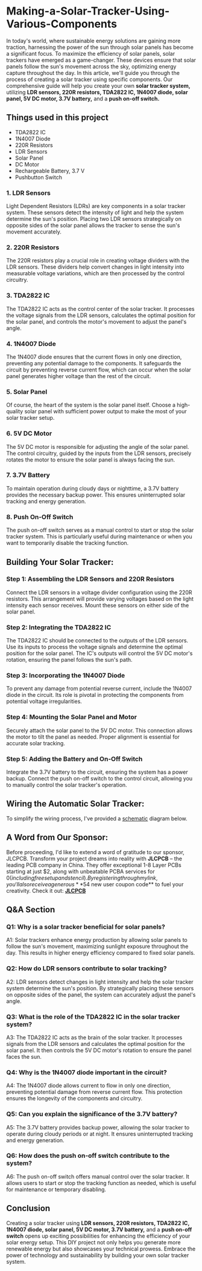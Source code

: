 # Making-a-Solar-Tracker-Using-Various-Components

In today's world, where sustainable energy solutions are gaining more traction, harnessing the power of the sun through solar panels has become a significant focus. To maximize the efficiency of solar panels, solar trackers have emerged as a game-changer. These devices ensure that solar panels follow the sun's movement across the sky, optimizing energy capture throughout the day. In this article, we'll guide you through the process of creating a solar tracker using specific components. Our comprehensive guide will help you create your own **solar tracker system,** utilizing **LDR sensors, 220R resistors, TDA2822 IC, 1N4007 diode, solar panel, 5V DC motor, 3.7V battery,** and a **push on-off switch.**

## Things used in this project

- TDA2822 IC
- 1N4007 Diode
- 220R Resistors
- LDR Sensors
- Solar Panel
- DC Motor
- Rechargeable Battery, 3.7 V
- Pushbutton Switch

### 1. LDR Sensors

Light Dependent Resistors (LDRs) are key components in a solar tracker system. These sensors detect the intensity of light and help the system determine the sun's position. Placing two LDR sensors strategically on opposite sides of the solar panel allows the tracker to sense the sun's movement accurately.

### 2. 220R Resistors

The 220R resistors play a crucial role in creating voltage dividers with the LDR sensors. These dividers help convert changes in light intensity into measurable voltage variations, which are then processed by the control circuitry.

### 3. TDA2822 IC

The TDA2822 IC acts as the control center of the solar tracker. It processes the voltage signals from the LDR sensors, calculates the optimal position for the solar panel, and controls the motor's movement to adjust the panel's angle.

### 4. 1N4007 Diode

The 1N4007 diode ensures that the current flows in only one direction, preventing any potential damage to the components. It safeguards the circuit by preventing reverse current flow, which can occur when the solar panel generates higher voltage than the rest of the circuit.

### 5. Solar Panel

Of course, the heart of the system is the solar panel itself. Choose a high-quality solar panel with sufficient power output to make the most of your solar tracker setup.

### 6. 5V DC Motor

The 5V DC motor is responsible for adjusting the angle of the solar panel. The control circuitry, guided by the inputs from the LDR sensors, precisely rotates the motor to ensure the solar panel is always facing the sun.

### 7. 3.7V Battery

To maintain operation during cloudy days or nighttime, a 3.7V battery provides the necessary backup power. This ensures uninterrupted solar tracking and energy generation.

### 8. Push On-Off Switch

The push on-off switch serves as a manual control to start or stop the solar tracker system. This is particularly useful during maintenance or when you want to temporarily disable the tracking function.

## Building Your Solar Tracker:

### Step 1: Assembling the LDR Sensors and 220R Resistors

Connect the LDR sensors in a voltage divider configuration using the 220R resistors. This arrangement will provide varying voltages based on the light intensity each sensor receives. Mount these sensors on either side of the solar panel.

### Step 2: Integrating the TDA2822 IC

The TDA2822 IC should be connected to the outputs of the LDR sensors. Use its inputs to process the voltage signals and determine the optimal position for the solar panel. The IC's outputs will control the 5V DC motor's rotation, ensuring the panel follows the sun's path.

### Step 3: Incorporating the 1N4007 Diode

To prevent any damage from potential reverse current, include the 1N4007 diode in the circuit. Its role is pivotal in protecting the components from potential voltage irregularities.

### Step 4: Mounting the Solar Panel and Motor

Securely attach the solar panel to the 5V DC motor. This connection allows the motor to tilt the panel as needed. Proper alignment is essential for accurate solar tracking.

### Step 5: Adding the Battery and On-Off Switch

Integrate the 3.7V battery to the circuit, ensuring the system has a power backup. Connect the push on-off switch to the control circuit, allowing you to manually control the solar tracker's operation.

## Wiring the Automatic Solar Tracker:
To simplify the wiring process, I've provided a [schematic](https://www.diyelectronic.in/2023/08/How%20to%20make%20an%20automatic%20solar%20tracker.html) diagram below.

## A Word from Our Sponsor:
Before proceeding, I'd like to extend a word of gratitude to our sponsor, JLCPCB. Transform your project dreams into reality with **JLCPCB** – the leading PCB company in China. They offer exceptional 1-8 Layer PCBs starting at just $2, along with unbeatable PCBA services for $0 (including free setup and stencil). By registering through my link, you'll also receive a generous **$54 new user coupon code** to fuel your creativity. Check it out: [**JLCPCB**](https://jlcpcb.com/IUP)

## Q&A Section

### Q1: Why is a solar tracker beneficial for solar panels?

A1: Solar trackers enhance energy production by allowing solar panels to follow the sun's movement, maximizing sunlight exposure throughout the day. This results in higher energy efficiency compared to fixed solar panels.

### Q2: How do LDR sensors contribute to solar tracking?

A2: LDR sensors detect changes in light intensity and help the solar tracker system determine the sun's position. By strategically placing these sensors on opposite sides of the panel, the system can accurately adjust the panel's angle.

### Q3: What is the role of the TDA2822 IC in the solar tracker system?

A3: The TDA2822 IC acts as the brain of the solar tracker. It processes signals from the LDR sensors and calculates the optimal position for the solar panel. It then controls the 5V DC motor's rotation to ensure the panel faces the sun.

### Q4: Why is the 1N4007 diode important in the circuit?

A4: The 1N4007 diode allows current to flow in only one direction, preventing potential damage from reverse current flow. This protection ensures the longevity of the components and circuitry.

### Q5: Can you explain the significance of the 3.7V battery?

A5: The 3.7V battery provides backup power, allowing the solar tracker to operate during cloudy periods or at night. It ensures uninterrupted tracking and energy generation.

### Q6: How does the push on-off switch contribute to the system?

A6: The push on-off switch offers manual control over the solar tracker. It allows users to start or stop the tracking function as needed, which is useful for maintenance or temporary disabling.

## **Conclusion**
Creating a solar tracker using **LDR sensors, 220R resistors, TDA2822 IC, 1N4007 diode, solar panel, 5V DC motor, 3.7V battery,** and a **push on-off switch** opens up exciting possibilities for enhancing the efficiency of your solar energy setup. This DIY project not only helps you generate more renewable energy but also showcases your technical prowess. Embrace the power of technology and sustainability by building your own solar tracker system.
